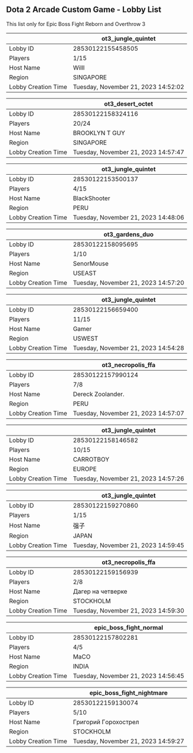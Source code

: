 ## Dota 2 Arcade Custom Game - Lobby List

This list only for Epic Boss Fight Reborn and Overthrow 3

|  | ot3_jungle_quintet |
| ------ | ------ |
| Lobby ID | 28530122155458505 |
| Players | 1/15 |
| Host Name | Willl |
| Region | SINGAPORE |
| Lobby Creation Time | Tuesday, November 21, 2023 14:52:02 |


|  | ot3_desert_octet |
| ------ | ------ |
| Lobby ID | 28530122158324116 |
| Players | 20/24 |
| Host Name | BROOKLYN T GUY |
| Region | SINGAPORE |
| Lobby Creation Time | Tuesday, November 21, 2023 14:57:47 |


|  | ot3_jungle_quintet |
| ------ | ------ |
| Lobby ID | 28530122153500137 |
| Players | 4/15 |
| Host Name | BlackShooter |
| Region | PERU |
| Lobby Creation Time | Tuesday, November 21, 2023 14:48:06 |


|  | ot3_gardens_duo |
| ------ | ------ |
| Lobby ID | 28530122158095695 |
| Players | 1/10 |
| Host Name | SenorMouse |
| Region | USEAST |
| Lobby Creation Time | Tuesday, November 21, 2023 14:57:20 |


|  | ot3_jungle_quintet |
| ------ | ------ |
| Lobby ID | 28530122156659400 |
| Players | 11/15 |
| Host Name | Gamer |
| Region | USWEST |
| Lobby Creation Time | Tuesday, November 21, 2023 14:54:28 |


|  | ot3_necropolis_ffa |
| ------ | ------ |
| Lobby ID | 28530122157990124 |
| Players | 7/8 |
| Host Name | Dereck Zoolander. |
| Region | PERU |
| Lobby Creation Time | Tuesday, November 21, 2023 14:57:07 |


|  | ot3_jungle_quintet |
| ------ | ------ |
| Lobby ID | 28530122158146582 |
| Players | 10/15 |
| Host Name | CARROTBOY |
| Region | EUROPE |
| Lobby Creation Time | Tuesday, November 21, 2023 14:57:26 |


|  | ot3_jungle_quintet |
| ------ | ------ |
| Lobby ID | 28530122159270860 |
| Players | 1/15 |
| Host Name | 强子 |
| Region | JAPAN |
| Lobby Creation Time | Tuesday, November 21, 2023 14:59:45 |


|  | ot3_necropolis_ffa |
| ------ | ------ |
| Lobby ID | 28530122159156939 |
| Players | 2/8 |
| Host Name | Дагер на четверке |
| Region | STOCKHOLM |
| Lobby Creation Time | Tuesday, November 21, 2023 14:59:30 |


|  | epic_boss_fight_normal |
| ------ | ------ |
| Lobby ID | 28530122157802281 |
| Players | 4/5 |
| Host Name | MaCO |
| Region | INDIA |
| Lobby Creation Time | Tuesday, November 21, 2023 14:56:45 |


|  | epic_boss_fight_nightmare |
| ------ | ------ |
| Lobby ID | 28530122159130074 |
| Players | 5/10 |
| Host Name | Гpигopий Гopoxocтpeл |
| Region | STOCKHOLM |
| Lobby Creation Time | Tuesday, November 21, 2023 14:59:27 |



